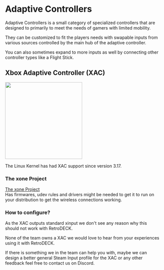 # Adaptive Controllers

Adaptive Controllers is a small category of specialized controllers that are designed to primarily to meet the needs of gamers with limited mobility.

They can be customized to fit the players needs with swapable inputs from various sources controlled by the main hub of the adaptive controller.

You can also sometimes expand to more inputs as well by connecting other controller types like a Flight Stick.

## Xbox Adaptive Controller (XAC)

<img src="../../wiki_images/controllers/xbox-adaptive.png" width="250">

The Linux Kernel has had XAC support since version 3.17.


### The xone Project
[The xone Project](https://github.com/medusalix/xone) <br>
Has firmwares, udev rules and drivers might be needed to get it to run on your distribution to get the wireless connections working.

### How to configure?
As the XAC outputs standard xinput we don't see any reason why this should not work with RetroDECK.

None of the team owns a XAC we would love to hear from your experiences using it with RetroDECK. <br>

If there is something we in the team can help you with, maybe we can design a better general Steam Input profile for the XAC or any other feedback feel free to contact us on Discord.

